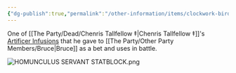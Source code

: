 ```yaml
---
{"dg-publish":true,"permalink":"/other-information/items/clockwork-bird/","updated":"2024-12-13T17:46:39.110+00:00"}
---
```


One of [[The Party/Dead/Chenris Tallfellow ‡\|Chenris Tallfellow ‡]]'s [Artificer Infusions](http://dnd5e.wikidot.com/artificer:infusions) that he gave to [[The Party/Other Party Members/Bruce\|Bruce]] as a bet and uses in battle. 

![HOMUNCULUS SERVANT STATBLOCK.png](/img/user/Admin/Attachments/HOMUNCULUS%20SERVANT%20STATBLOCK.png)